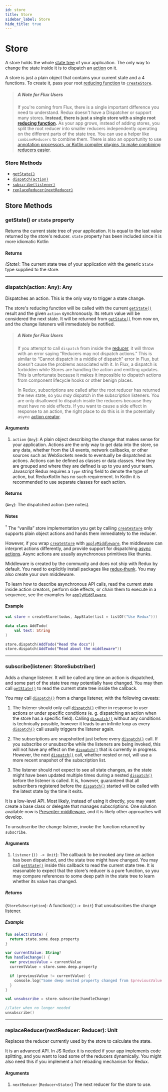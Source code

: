 ```yaml
---
id: store
title: Store
sidebar_label: Store
hide_title: true
---
```


# Store

A store holds the whole [state tree](../Glossary.md#state) of your application.
The only way to change the state inside it is to dispatch an [action](../Glossary.md#action) on it.

A store is just a plain object that contains your current state and a 4 functions.
To create it, pass your root [reducing function](../Glossary.md#reducer) to 
[`createStore`](createStore.md).

> ##### A Note for Flux Users
>
> If you're coming from Flux, there is a single important difference you need to understand. Redux
> doesn't have a Dispatcher or support many stores. **Instead, there is just a single store with a
> single root [reducing function](../Glossary.md#reducer).** As your app grows, instead of adding 
> stores, you split the root reducer into smaller reducers independently operating on the different 
> parts of the state tree. You can use a helper like `combineReducers` to 
> combine them. There is also an opportunity to use 
> [annotation processors, or Kotlin compiler plugins, to make combining reducers easier](https://trello.com/c/WXS3RRKM/15-make-easy-to-register-reducers).

### Store Methods

- [`getState()`](#getstate)
- [`dispatch(action)`](#dispatchaction)
- [`subscribe(listener)`](#subscribelistener)
- [`replaceReducer(nextReducer)`](#replacereducernextreducer)

## Store Methods

### getState() _or_ `state` property

Returns the current state tree of your application.
It is equal to the last value returned by the store's reducer.
`state` property has been included since it is more idiomatic Kotlin

#### Returns

_(State)_: The current state tree of your application with the generic `State` type supplied to the store.

<hr>

### dispatch(action: Any): Any

Dispatches an action. This is the only way to trigger a state change.

The store's reducing function will be called with the current [`getState()`](#getState) result and 
the given `action` synchronously. Its return value will be considered the next state. It will be 
returned from [`getState()`](#getState) from now on, and the change listeners will immediately be 
notified.

> ##### A Note for Flux Users
>
> If you attempt to call `dispatch` from inside the [reducer](../Glossary.md#reducer), it will throw 
> with an error saying “Reducers may not dispatch actions.” This is similar to “Cannot dispatch in a
> middle of dispatch” error in Flux, but doesn't cause the problems associated with it. In Flux, a 
> dispatch is forbidden while Stores are handling the action and emitting updates. This is 
> unfortunate because it makes it impossible to dispatch actions from component lifecycle hooks or 
> other benign places.
>
> In Redux, subscriptions are called after the root reducer has returned the new state, so you _may_
> dispatch in the subscription listeners. You are only disallowed to dispatch inside the reducers
> because they must have no side effects. If you want to cause a side effect in response to an
> action, the right place to do this is in the potentially async
> [action creator](../Glossary.md#action-creator).

#### Arguments

1. `action` (`Any`): A plain object describing the change that makes sense for your application.
   Actions are the only way to get data into the store, so any data, whether from the UI events,
   network callbacks, or other sources such as WebSockets needs to eventually be dispatched as
   actions. Actions can be defined as classes or data classes. How they are grouped and where they
   are defined is up to you and your team. Javascript Redux requires a `type` string field to denote
   the type of action, but ReduxKotlin has no such requirement. In Kotlin it is recommended to use
   separate classes for each action.

#### Returns

(`Any`): The dispatched action (see notes).

#### Notes

<sup>†</sup> The “vanilla” store implementation you get by calling [`createStore`](createStore.md) 
only supports plain object actions and hands them immediately to the reducer.

However, if you wrap [`createStore`](createStore.md) with [`applyMiddleware`](applyMiddleware.md), 
the middleware can interpret actions differently, and provide support for dispatching 
[async actions](../Glossary.md#async-action). Async actions are usually asynchronous primitives like 
thunks.

Middleware is created by the community and does not ship with Redux by default. You need to
explicitly install packages like [redux-thunk](https://github.com/reduxkotlin/redux-kotlin-thunk). 
You may also create your own middleware.

To learn how to describe asynchronous API calls, read the current state inside action creators,
perform side effects, or chain them to execute in a sequence, see the examples for
[`applyMiddleware`](applyMiddleware.md).

#### Example

```kotlin
val store = createStore(todos, AppState(list = listOf("Use Redux")))

data class AddTodo(
    val text: String
)

store.dispatch(AddTodo("Read the docs"))
store.dispatch(AddTodo("Read about the middleware"))
```

<hr>

### subscribe(listener: StoreSubstriber)

Adds a change listener. It will be called any time an action is dispatched, and some part of the
state tree may potentially have changed. You may then call [`getState()`](#getState) to read the 
current state tree inside the callback.

You may call [`dispatch()`](#dispatchaction) from a change listener, with the following caveats:

1. The listener should only call [`dispatch()`](#dispatchaction) either in response to user actions 
   or under specific conditions (e. g. dispatching an action when the store has a specific field). 
   Calling [`dispatch()`](#dispatchaction) without any conditions is technically possible, however 
   it leads to an infinite loop as every [`dispatch()`](#dispatchaction) call usually triggers the 
   listener again.

2. The subscriptions are snapshotted just before every [`dispatch()`](#dispatchaction) call. If you 
   subscribe or unsubscribe while the listeners are being invoked, this will not have any effect on 
   the [`dispatch()`](#dispatchaction) that is currently in progress. However, the next 
   [`dispatch()`](#dispatchaction) call, whether nested or not, will use a more recent snapshot of
   the subscription list.

3. The listener should not expect to see all state changes, as the state might have been updated
   multiple times during a nested [`dispatch()`](#dispatchaction) before the listener is called. It 
   is, however, guaranteed that all subscribers registered before the 
   [`dispatch()`](#dispatchaction) started will be called with the latest state by the time it 
   exits.

It is a low-level API. Most likely, instead of using it directly, you may want create a base class
or delegate that manages subscriptions. One solution available now is [Presenter-middleware](todo), 
and it is likely other approaches will develop.

To unsubscribe the change listener, invoke the function returned by `subscribe`.

#### Arguments

1. `listener` (`() -> Unit`): The callback to be invoked any time an action has been dispatched, and
   the state tree might have changed. You may call [`getState()`](#getState) inside this callback to 
   read the current state tree. It is reasonable to expect that the store's reducer is a pure 
   function, so you may compare references to some deep path in the state tree to learn whether its 
   value has changed.

##### Returns

(`StoreSubscription`): A function(`()-> Unit`) that unsubscribes the change listener.

##### Example

```kotlin
fun select(state) {
  return state.some.deep.property
}

var currentValue: String?
fun handleChange() {
  var previousValue = currentValue
  currentValue = store.some.deep.property

  if (previousValue != currentValue) {
    console.log("Some deep nested property changed from $previousValue to $currentvalue")
  }
}

val unsubscribe = store.subscribe(handleChange)

//later when no longer needed
unsubscribe()
```

<hr>

### replaceReducer(nextReducer: Reducer<State>): Unit

Replaces the reducer currently used by the store to calculate the state.

It is an advanced API. In JS Redux it is needed if your app implements code splitting, and you want
to load some of the reducers dynamically. You might also need this if you implement a hot reloading
mechanism for Redux.

#### Arguments

1. `nextReducer` (`Reducer<State>`) The next reducer for the store to use.

